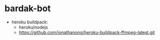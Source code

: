 # bardak-bot

* heroku buildpack:
  * heroku/nodejs
  * https://github.com/jonathanong/heroku-buildpack-ffmpeg-latest.git
  
















